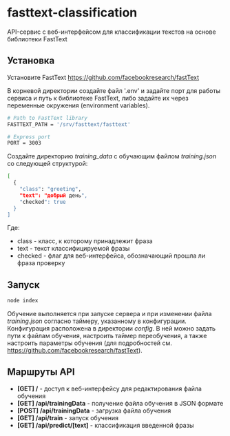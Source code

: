 # fasttext-classification
API-сервис с веб-интерфейсом для классификации текстов на основе библиотеки FastText

## Установка

Установите FastText https://github.com/facebookresearch/fastText

В корневой директории создайте файл '.env' и задайте порт для работы сервиса и путь к библиотеке FastText, либо задайте их через переменные окружения (environment variables).

```bash
# Path to FastText library
FASTTEXT_PATH = '/srv/fasttext/fasttext'

# Express port
PORT = 3003
```

Создайте директорию *training_data* с обучающим файлом *training.json* со следующей структурой:

```bash
[
  {
    "class": "greeting",
    "text": "добрый день",
    "checked": true
  }
]
```

Где:
- class - класс, к которому принадлежит фраза
- text - текст классифицируемой фразы
- checked - флаг для веб-интерфейса, обозначающий прошла ли фраза проверку

## Запуск

```bash
node index
```

Обучение выполняется при запуске сервера и при изменении файла *training.json* согласно таймеру, указанному в конфигурации.
Конфигурация расположена в директории *config*. В ней можно задать пути к файлам обучения, настроить таймер переобучения, а также настроить параметры обучения (для подробностей см. https://github.com/facebookresearch/fastText). 

## Маршруты API

- **[GET]  /** - доступ к веб-интерфейсу для редактирования файла обучения
- **[GET]  /api/trainingData** - получение файла обучения в JSON формате
- **[POST] /api/trainingData** - загрузка файла обучения
- **[GET]  /api/train** - запуск обучения
- **[GET]  /api/predict/[text]** - классификация введенной фразы
